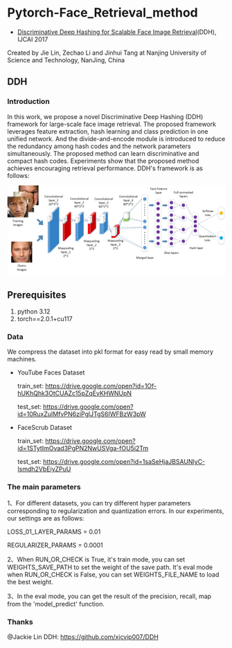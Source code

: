 # Pytorch-Face_Retrieval_method

- [Discriminative Deep Hashing for Scalable Face Image Retrieval](https://www.ijcai.org/proceedings/2017/0315.pdf)(DDH), IJCAI 2017

Created by Jie Lin, Zechao Li and Jinhui Tang at  Nanjing University of Science and Technology, NanJing, China

## DDH

### Introduction

In this work, we propose a novel Discriminative Deep Hashing (DDH) framework for large-scale face image retrieval. The proposed framework leverages feature extraction, hash learning and class prediction in one unified network. And the divide-and-encode module is introduced to reduce the redundancy among hash codes and the network parameters simultaneously. The proposed method can learn discriminative and compact hash codes. Experiments show that the proposed method achieves encouraging retrieval performance. DDH's framework is as follows:

![net_framework](net_framework.jpg)

## Prerequisites

1. python 3.12
2. torch==2.0.1+cu117

### Data

We compress the dataset into pkl format for easy read by small memory machines.

- YouTube Faces Dataset 

  train_set: https://drive.google.com/open?id=1Of-hUKhQhk3OtCUAZc15pZqEvKHWNUpN

  test_set: https://drive.google.com/open?id=10RuxZuIMfvPN6ziPglJTgS6IWFBzW3pW


- FaceScrub Dataset

  train_set: https://drive.google.com/open?id=1STytImOvad3PgPN2NwUSVga-fOU5i2Tm

  test_set: https://drive.google.com/open?id=1saSeHjaJBSAUNlyC-Ismdh2VbEiyZPuU

### The main parameters

1、For different datasets, you can try different hyper parameters corresponding to regularization and quantization errors. In our experiments, our settings are as follows:

LOSS_01_LAYER_PARAMS = 0.01

REGULARIZER_PARAMS = 0.0001

2、When RUN_OR_CHECK is True, it's train mode, you can set WEIGHTS_SAVE_PATH to set the weight of the save path. It's eval mode when RUN_OR_CHECK is False, you can set WEIGHTS_FILE_NAME to load the best weight.

3、In the eval mode, you can get the result of the precision, recall, map from the 'model_predict' function. 

### Thanks
@Jackie Lin DDH: https://github.com/xjcvip007/DDH